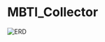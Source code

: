 # MBTI_Collector
![ERD](https://github.com/itstimi-XD/MBTI_Collector/assets/66657988/0532d7c7-81d8-421e-bdd8-652e36056f11)
